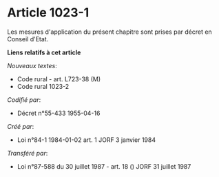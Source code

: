 # Article 1023-1

Les mesures d'application du présent chapitre sont prises par décret en Conseil d'Etat.

**Liens relatifs à cet article**

_Nouveaux textes_:

  - Code rural - art. L723-38 (M)
  - Code rural 1023-2

_Codifié par_:

  - Décret n°55-433 1955-04-16

_Créé par_:

  - Loi n°84-1 1984-01-02 art. 1 JORF 3 janvier 1984

_Transféré par_:

  - Loi n°87-588 du 30 juillet 1987 - art. 18 () JORF 31 juillet 1987

